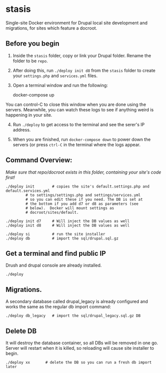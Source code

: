 # stasis

Single-site Docker environment for Drupal local site development and
migrations, for sites which feature a docroot.


## Before you begin

1. Inside the `stasis` folder, copy or link your Drupal folder. Rename the folder to be `repo`.

2. After doing this, run `./deploy init d8` from the `stasis` folder to create your `settings.php` and `services.yml` files.

3. Open a terminal window and run the following:

    docker-compose up

You can control-C to close this window when you are done using the servers.
Meanwhile, you can watch these logs to see if anything weird is happening in
your site.

4. Run `./deploy` to get access to the terminal and see the serer's IP address.

5. When you are finished, run `docker-compose down` to power down the servers (or press `ctrl-C` in the terminal where the logs appear.


## Command Overview:

*Make sure that repo/docroot exists in this folder, containing your site's code first!*

    ./deploy init        # copies the site's default.settings.php and default.services.yml
			 # to settings/settings.php and settings/services.yml
			 # so you can edit these if you need. The DB is set at
			 # the bottom if you add d7 or d8 as parameters (see
			 # below).  Docker will mount settings as
			 # docroot/sites/default.

    ./deploy init d7     # Will inject the DB values as well
    ./deploy init d8     # Will inject the DB values as well

    ./deploy si          # run the site installer
    ./deploy db          # import the sql/drupal.sql.gz



## Get a terminal and find public IP

Drush and drupal console are already installed.

    ./deploy


## Migrations.

A secondary database called drupal_legacy is already configured and
works the same as the regular db import command:

    ./deploy db_legacy   # import the sql/drupal_legacy.sql.gz DB

## Delete DB

It will destroy the database container, so all DBs will be removed in one go.
Server will restart when it is killed, so reloading will cause site installer
to begin.

    ./deploy xx       # delete the DB so you can run a fresh db import later
